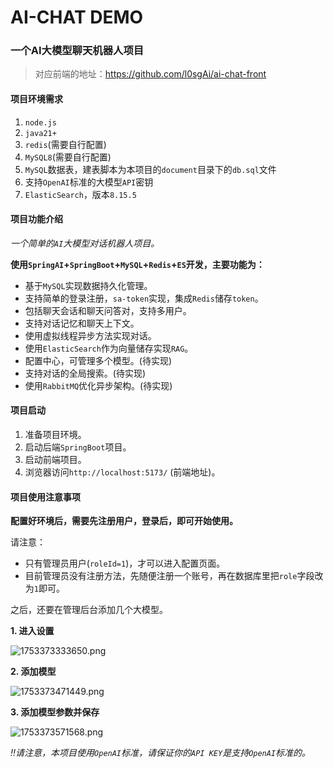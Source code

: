 # AI-CHAT DEMO

### 一个AI大模型聊天机器人项目

> 对应前端的地址：https://github.com/l0sgAi/ai-chat-front

#### 项目环境需求
1. `node.js`
2. `java21+`
3. `redis`(需要自行配置)
4. `MySQL8`(需要自行配置)
5. `MySQL`数据表，建表脚本为本项目的`document`目录下的`db.sql`文件
6. 支持`OpenAI`标准的大模型`API`密钥
7. `ElasticSearch`，版本`8.15.5`

#### 项目功能介绍
_一个简单的`AI`大模型对话机器人项目。_

**使用`SpringAI`+`SpringBoot`+`MySQL`+`Redis`+`ES`开发，主要功能为：**

- 基于`MySQL`实现数据持久化管理。
- 支持简单的登录注册，`sa-token`实现，集成`Redis`储存`token`。
- 包括聊天会话和聊天问答对，支持多用户。
- 支持对话记忆和聊天上下文。
- 使用虚拟线程异步方法实现对话。
- 使用`ElasticSearch`作为向量储存实现`RAG`。
- 配置中心，可管理多个模型。(待实现)
- 支持对话的全局搜索。(待实现)
- 使用`RabbitMQ`优化异步架构。(待实现)

#### 项目启动

1. 准备项目环境。
2. 启动后端`SpringBoot`项目。
3. 启动前端项目。
4. 浏览器访问`http://localhost:5173/` (前端地址)。

#### 项目使用注意事项

**配置好环境后，需要先注册用户，登录后，即可开始使用。**

请注意：

- 只有管理员用户(`roleId=1`)，才可以进入配置页面。
- 目前管理员没有注册方法，先随便注册一个账号，再在数据库里把`role`字段改为`1`即可。

之后，还要在管理后台添加几个大模型。

**1. 进入设置**

![1753373333650.png](https://youke1.picui.cn/s1/2025/07/25/68825a8f6f6e4.png)

**2. 添加模型**

![1753373471449.png](https://youke1.picui.cn/s1/2025/07/25/68825b1537c5e.png)

**3. 添加模型参数并保存**

![1753373571568.png](https://youke1.picui.cn/s1/2025/07/25/68825b78b03c1.png)

_‼️请注意，本项目使用`OpenAI`标准，请保证你的`API KEY`是支持`OpenAI`标准的。_